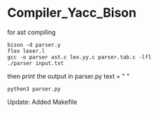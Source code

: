 # Compiler_Yacc_Bison

for ast compiling

```
bison -d parser.y
flex lexer.l
gcc -o parser ast.c lex.yy.c parser.tab.c -lfl
./parser input.txt
```


then print the output in parser.py
text = " <here> "

```
python3 parser.py
```

Update: Added Makefile
